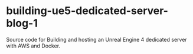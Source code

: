 # building-ue5-dedicated-server-blog-1

Source code for Building and hosting an Unreal Engine 4 dedicated server with AWS and Docker.
